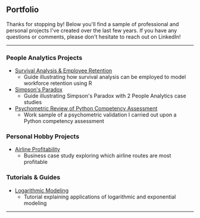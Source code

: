 ## Portfolio

Thanks for stopping by! 
Below you'll find a sample of professional and personal projects I've created over the last few years. If you have any questions or comments, please don't hesitate to reach out on LinkedIn! 

---

### People Analytics Projects

- [Survival Analysis & Employee Retention](/R_projects/Survival_Analysis_Employee_Retention/Survival_Analysis_Employee_Retention.html)
  - Guide illustrating how survival analysis can be employed to model workforce retention using R
- [Simpson's Paradox](/R_projects/Simpsons_Paradox/Simpsons_Paradox_at_Work.html)
  - Guide illustrating Simpson's Paradox with 2 People Analytics case studies
- [Psychometric Review of Python Competency Assessment](/R_projects/Psychometric_Validation/Redacted%20Report.pdf)
  - Work sample of a psychometric validation I carried out upon a Python competency assessment

### Personal Hobby Projects

- [Airline Profitability](/R_projects/Airlines/Flights%20Analysis.html)
  - Business case study exploring which airline routes are most profitable

### Tutorials & Guides

- [Logarithmic Modeling](/R_projects/Logarithm_Fun/Logarithm%20Cheatsheet.html)
  - Tutorial explaining applications of logarithmic and exponential modeling
    
---


